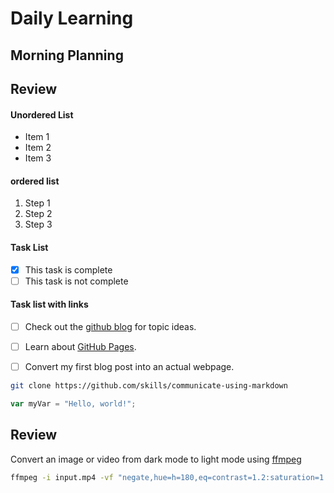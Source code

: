 # Daily Learning

## Morning Planning

## Review

#### Unordered List

- Item 1
- Item 2
- Item 3

#### ordered list

1. Step 1
1. Step 2
1. Step 3

#### Task List

- [x] This task is complete
- [ ] This task is not complete

#### Task list with links

- [ ] Check out the [github blog](https://github.blog/) for topic ideas.
- [ ] Learn about [GitHub Pages](https://skills.github.com/#first-day-on-github).
- [ ] Convert my first blog post into an actual webpage.


```bash
git clone https://github.com/skills/communicate-using-markdown
```

```js
var myVar = "Hello, world!";
```
## Review

Convert an image or video from dark mode to light mode using [ffmpeg](https://www.ffmpeg.org)

```bash
ffmpeg -i input.mp4 -vf "negate,hue=h=180,eq=contrast=1.2:saturation=1.1" output.mp4
```
